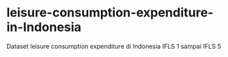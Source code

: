 # leisure-consumption-expenditure-in-Indonesia
Dataset leisure consumption expenditure di Indonesia
IFLS 1 sampai IFLS 5
